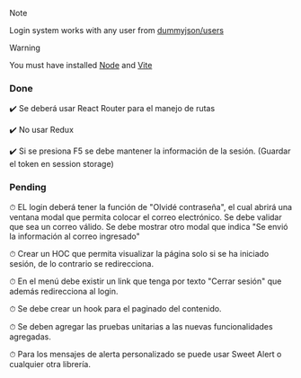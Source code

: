 > [!NOTE]
> Login system works with any user from [dummyjson/users](https://dummyjson.com/docs/users#users-all)

> [!WARNING]
> You must have installed [Node](https://nodejs.org/en) and [Vite](https://es.vitejs.dev/)

### Done
✔️ Se deberá usar React Router para el manejo de rutas

✔️ No usar Redux

✔️ Si se presiona F5 se debe mantener la información de la sesión. (Guardar el token en session storage)

### Pending
⏱ EL login deberá tener la función de "Olvidé contraseña", el cual abrirá una ventana modal que permita colocar el correo electrónico. Se debe validar que sea un correo válido. Se debe mostrar otro modal que indica "Se envió la información al correo ingresado"

⏱ Crear un HOC que permita visualizar la página solo si se ha iniciado sesión, de lo contrario se redirecciona.

⏱ En el menú debe existir un link que tenga por texto "Cerrar sesión" que además redirecciona al login.

⏱ Se debe crear un hook para el paginado del contenido.

⏱ Se deben agregar las pruebas unitarias a las nuevas funcionalidades agregadas.

⏱ Para los mensajes de alerta personalizado se puede usar Sweet Alert o cualquier otra librería.